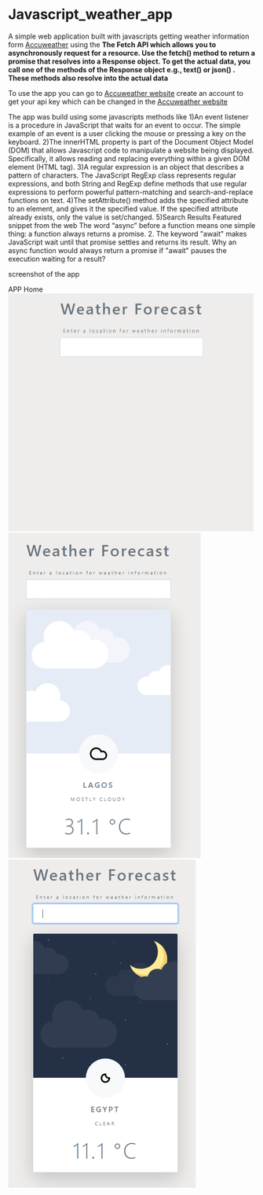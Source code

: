 # Javascript_weather_app
A simple web application built with javascripts getting weather information form <a href="https://accuweather.com/">Accuweather</a> using the 
<b>The Fetch API which allows you to asynchronously request for a resource. Use the fetch() method to return a promise that resolves into a Response object. To get the actual data, you call one of the methods of the Response object e.g., text() or json() . These methods also resolve into the actual data</b>

To use the app you can go to <a href="https://accuweather.com/">Accuweather website</a> create an account to get your api key which can be changed in the <a href="https://github.com/keniiy/Javascript_weather_app/blob/master/WEATHER_app_api/scripts/forecast.js ">Accuweather website</a>

The app was build using some javascripts methods like 
1)An event listener is a procedure in JavaScript that waits for an event to occur. The simple example of an event is a user clicking the mouse or pressing a key on the keyboard.
2)The innerHTML property is part of the Document Object Model (DOM) that allows Javascript code to manipulate a website being displayed. Specifically, it allows reading and replacing everything within a given DOM element (HTML tag).
3)A regular expression is an object that describes a pattern of characters. The JavaScript RegExp class represents regular expressions, and both String and RegExp define methods that use regular expressions to perform powerful pattern-matching and search-and-replace functions on text.
4)The setAttribute() method adds the specified attribute to an element, and gives it the specified value. If the specified attribute already exists, only the value is set/changed.
5)Search Results
Featured snippet from the web
The word “async” before a function means one simple thing: a function always returns a promise. 2. The keyword "await" makes JavaScript wait until that promise settles and returns its result. Why an async function would always return a promise if "await" pauses the execution waiting for a result?

screenshot of the app


<div>
<div>APP Home</div>
<img src="https://github.com/keniiy/Javascript_weather_app/blob/master/screenshot/1.png" width="500px">
 </div>
 <div class="row">
<img src="https://github.com/keniiy/Javascript_weather_app/blob/master/screenshot/2.png"><img src="https://github.com/keniiy/Javascript_weather_app/blob/master/screenshot/3.png">
</div
